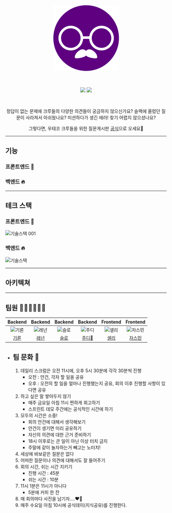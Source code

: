 <div align="center">

<img src="frontend/src/assets/gongseek.png" />

<br><br>
[<img src="https://img.shields.io/badge/-gongseek.site-purple?style=flat&logo=google-chrome&logoColor=white" />](https://gongseek.site) [<img src="https://img.shields.io/badge/github-wiki-blue?style=flat&logo=github&logoColor=181717"/>](https://github.com/woowacourse-teams/2022-gong-seek/wiki)

<br>

정답이 없는 문제에 크루들의 다양한 의견들이 궁금하지 않으신가요?
슬랙에 올렸던 질문이 사라져서 아쉬웠나요?
미션하다가 생긴 에러! 찾기 어렵지 않으셨나요?

그렇다면, 우테코 크루들을 위한 질문게시판 <a href="gongseek.site">공식</a>으로 오세요🤗

</div>

<hr>

## 기능

### 프론트엔드 🌈

### 백엔드 🔥

<hr>

## 테크 스택

### 프론트엔드 🌈

![기술스택 001](https://user-images.githubusercontent.com/60773373/190334994-c1d6611b-7906-462c-9996-3ff70b68ccb2.png)


### 백엔드 🔥
![기술스택 ](https://user-images.githubusercontent.com/70756680/190581698-e61245a7-75fd-4d5c-923c-8fbca232887b.png)


<hr>

## 아키텍쳐

<hr>

## 팀원 👨‍👩‍👦‍👦👩‍👦

|                                         Backend                                          |                                         Backend                                          |                                         Backend                                          |                                         Backend                                         |                                        Frontend                                         |                                         Frontend                                          |
| :--------------------------------------------------------------------------------------: | :--------------------------------------------------------------------------------------: | :--------------------------------------------------------------------------------------: | :-------------------------------------------------------------------------------------: | :-------------------------------------------------------------------------------------: | :---------------------------------------------------------------------------------------: |
| <img src="https://avatars.githubusercontent.com/u/60054318?v=4" width=400px alt="기론"/> | <img src="https://avatars.githubusercontent.com/u/70756680?v=4" width=400px alt="레넌"/> | <img src="https://avatars.githubusercontent.com/u/46413629?v=4" width=400px alt="슬로"/> | <img src="https://avatars.githubusercontent.com/u/78091011?v=4" width=400px alt="주디"> | <img src="https://avatars.githubusercontent.com/u/60773373?v=4" width=400px alt="샐리"> | <img src="https://avatars.githubusercontent.com/u/85891751?v=4" width=400px alt="자스민"> |
|                           [기론](https://github.com/Gyuchool)                            |                            [레넌](https://github.com/brorae)                             |                            [슬로](https://github.com/hanull)                             |                           [주디](https://github.com/jurlring)                           |                           [샐리](https://github.com/liswktjs)                           |                         [자스민](https://github.com/hwangstar156)                         |

- ## 팀 문화 🌈
  1. 데일리 스크럼은 오전 11시에, 오후 5시 30분에 각각 30분씩 진행
     - 오전 : 안건, 각자 할 일을 공유
     - 오후 : 오전의 할 일을 얼마나 진행했는지 공유, 회의 이후 진행할 사항이 있다면 공유
  2. 하고 싶은 말 쌓아두지 않기
     - 매주 금요일 아침 11시 찐하게 회고하기
     - 스프린트 데모 주간에는 공식적인 시간에 하기
  3. 모두의 시간은 소중!
     - 회의 안건에 대해서 생각해보기
     - 안건이 생기면 미리 공유하기
     - 자신의 의견에 대한 근거 준비하기
     - 18시 이후로는 큰 일이 아닌 이상 터치 금지
     - 주말에 같이 놀자하는거 빼고는 노터치!
  4. 세상에 바보같은 질문은 없다
  5. 어떠한 질문이나 의견에 대해서도 잘 들어주기
  6. 회의 시간, 쉬는 시간 지키기
     - 진행 시간 : 45분
     - 쉬는 시간 : 10분
  7. 11시 1분은 11시가 아니다
     - 5분에 커피 한 잔
  8. 매 회의마다 사진을 남기자….❤️‍🔥
  9. 매주 수요일 아침 10시에 공식데이(지식공유)를 진행한다.
